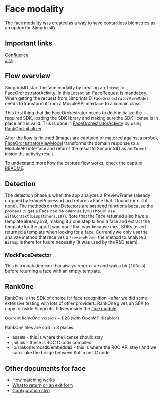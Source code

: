 # Face modality

The face modality was created as a way to have contactless biometrics as an option for SimprintsID.

##  Important links
[Confluence](https://simprints.atlassian.net/wiki/spaces/CS/overview)  
[Jira](https://simprints.atlassian.net/secure/RapidBoard.jspa?rapidView=19)

## Flow overview

SimprintsID start the face modality by creating an `Intent` to [FaceOrchestratorActivity](src/main/java/com/simprints/face/orchestrator/FaceOrchestratorActivity.kt). In this `Intent` an [IFaceRequest](../../moduleapi/src/main/java/com/simprints/moduleapi/face/requests/IFaceRequest.kt) is mandatory. When getting the request from SimprintsID, `FaceOrchestratorViewModel` needs to transform it from a ModuleAPI interface to a domain class.

This first thing that the FaceOrchestrator needs to do is initialize the required SDK, loading the SDK library and making sure the SDK license is in place and is valid. This is done in  [FaceOrchestratorActivity](src/main/java/com/simprints/face/orchestrator/FaceOrchestratorActivity.kt) by using [RankOneInitializer](src/main/java/com/simprints/face/models/RankOneInitializer.kt).

After the flow is finished (images are captured or matched against a probe), [FaceOrchestratorViewModel](src/main/java/com/simprints/face/orchestrator/FaceOrchestratorViewModel.kt) transforms the domain response to a ModuleAPI interface and returns the result to SimprintsID as an `Intent` inside the activity result.

To understand more how the capture flow works, check the capture [README](src/main/java/com/simprints/face/capture/README.md).

## Detection

The detection phase is when the app analyzes a PreviewFrame (already cropped by FrameProcessor) and returns a Face that it found (or null if none). The methods on the Detectors are suspend functions because the process to get a Face can be onerous (you should use `withContext(Dispatchers.IO)`). Note that the Face returned also have a template already in it, making it a one step to find a face and extract the template for the app. It was done that way because most SDKs tested returned a template when looking for a face. Currently we only use the analyze method that receives a `PreviewFrame`, the method to analyze a `Bitmap` is there for future necessity (it was used by the R&D team).

### MockFaceDetector

This is a mock detector that always return true and wait a bit (200ms) before returning a face with an empty template.

## RankOne

RankOne is the SDK of choice for face recognition - after we did some extensive testing with lots of other providers. RankOne gives an SDK to copy to inside Simprints. It lives inside the [face module](src/main/java/io/rankone/rocsdk/embedded).

Current RankOne version = 1.23 (with OpenMP disabled)

RankOne files are split in 3 places:
- assets - this is where the license should stay
- jniLibs - these is ROC C code compiled
- io/rankone/rocsdk/embedded - this is where the ROC API stays and we can make the bridge between Kotlin and C code

## Other documents for face
- [How matching works](/face/src/main/java/com/simprints/face/match/README.md)
- [What to return on an exit form](/face/src/main/java/com/simprints/face/exitform/README.md)
- [Configuration step](/face/src/main/java/com/simprints/face/configuration/README.md)
